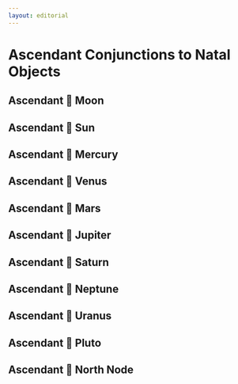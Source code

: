 ```yaml
---
layout: editorial
---
```


# Ascendant Conjunctions to Natal Objects

## Ascendant 🖤 Moon

## Ascendant 🖤 Sun&#x20;

## Ascendant 🖤 Mercury&#x20;

## Ascendant 🖤 Venus&#x20;

## Ascendant 🖤 Mars

## Ascendant 🖤 Jupiter&#x20;

## Ascendant 🖤 Saturn&#x20;

## Ascendant 🖤 Neptune&#x20;

## Ascendant 🖤 Uranus&#x20;

## Ascendant 🖤 Pluto&#x20;

## Ascendant 🖤 North Node&#x20;
